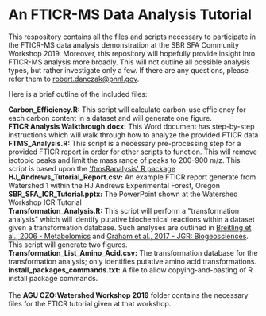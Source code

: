 # An FTICR-MS Data Analysis Tutorial
This respository contains all the files and scripts necessary to participate in the FTICR-MS data analysis demonstration at the SBR SFA Community Workshop 2019. 
Moreover, this repository will hopefully provide insight into FTICR-MS analysis more broadly. This will not outline all possible analysis types, but rather investigate only a few. If there are any questions, please refer them to robert.danczak@pnnl.gov.

Here is a brief outline of the included files:

<b>Carbon_Efficiency.R:</b> This script will calculate carbon-use efficiency for each carbon content in a dataset and will generate one figure.<br>
<b>FTICR Analysis Walkthrough.docx:</b> This Word document has step-by-step instructions which will walk through how to analyze the provided FTICR data<br>
<b>FTMS_Analysis.R:</b> This script is a necessary pre-processing step for a provided FTICR report in order for other scripts to function. This will remove isotopic peaks and limit the mass range of peaks to 200-900 m/z. This script is based upon the <a href=https://github.com/EMSL-Computing/ftmsRanalysis/tree/master>'ftmsRanalysis' R package</a><br>
<b>HJ_Andrews_Tutorial_Report.csv:</b> An example FTICR report generate from Watershed 1 within the HJ Andrews Experimental Forest, Oregon<br>
<b>SBR_SFA_ICR_Tutorial.pptx:</b> The PowerPoint shown at the Watershed Workshop ICR Tutorial<br>
<b>Transformation_Analysis.R:</b> This script will perform a "transformation analysis" which will identify putative biochemical reactions within a dataset given a transformation database. 
Such analyses are outlined in <a href=https://doi.org/10.1007/s11306-006-0029-z>Breitling et al., 2006 - Metabolomics</a> and <a href=https://doi.org/10.1002/2017JG003967>Graham et al., 2017 - JGR: Biogeosciences</a>. This script will generate two figures.<br>
<b>Transformation_List_Amino_Acid.csv:</b> The transformation database for the transformation analysis; only identifies putative amino acid transformations.<br>
<b>install_packages_commands.txt:</b> A file to allow copying-and-pasting of R install package commands.<br>
<br>
The <b>AGU CZO:Watershed Workshop 2019</b> folder contains the necessary files for the FTICR tutorial given at that workshop.
